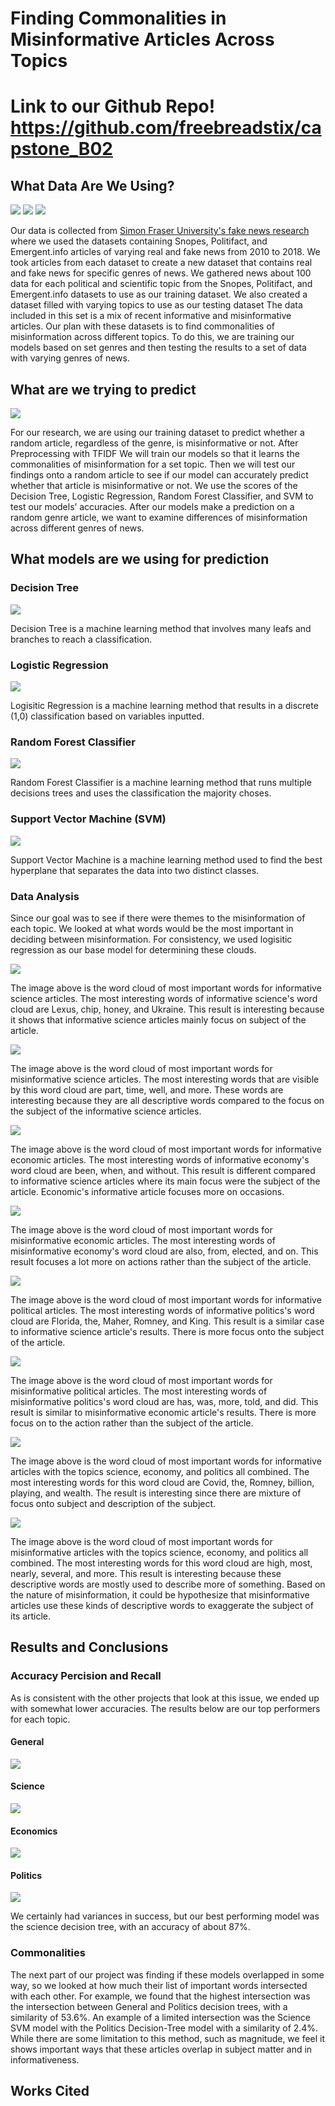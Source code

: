 # Finding Commonalities in Misinformative Articles Across Topics
# Link to our Github Repo! https://github.com/freebreadstix/capstone_B02
## What Data Are We Using?
<img src="assets/img/Snopes.png">    <img src="assets/img/Polifact.png">     <img src="assets/img/emergent.jfif">

Our data is collected from [Simon Fraser University's fake news research](http://fakenews.research.sfu.ca/#parseWebs) where we used the datasets containing Snopes, Politifact, and Emergent.info articles of varying real and fake news from 2010 to 2018. We took articles from each dataset to create a new dataset that contains real and fake news for specific genres of news. We gathered news about 100 data for each political and scientific topic from the Snopes, Politifact, and Emergent.info datasets to use as our training dataset. We also created a dataset filled with varying topics to use as our testing dataset The data included in this set is a mix of recent informative and misinformative articles. Our plan with these datasets is to find commonalities of misinformation across different topics. To do this, we are training our models based on set genres and then testing the results to a set of data with varying genres of news. 
## What are we trying to predict
<img src="assets/img/infowars.png">
 
For our research, we are using our training dataset to predict whether a random article, regardless of the genre, is misinformative or not. After Preprocessing with TFIDF We will train our models so that it learns the commonalities of misinformation for a set topic. Then we will test our findings onto a random article to see if our model can accurately predict whether that article is misinformative or not. We use the scores of the Decision Tree, Logistic Regression, Random Forest Classifier, and SVM to test our models’ accuracies. After our models make a prediction on a random genre article, we want to examine differences of misinformation across different genres of news.
## What models are we using for prediction
### Decision Tree
<img src="assets/img/decision_tree_example.png">

Decision Tree is a machine learning method that involves many leafs and branches to reach a classification.


### Logistic Regression
<img src="assets/img/logistic_regression_example.png">

Logisitic Regression is a machine learning method that results in a discrete (1,0) classification based on variables inputted.


### Random Forest Classifier
<img src="assets/img/random_forest_classifier.png">

Random Forest Classifier is a machine learning method that runs multiple decisions trees and uses the classification the majority choses.


### Support Vector Machine (SVM)
<img src="assets/img/svm_example.png">

Support Vector Machine is a machine learning method used to find the best hyperplane that separates the data into two distinct classes.


### Data Analysis
Since our goal was to see if there were themes to the misinformation of each topic. We looked at what words would be the most important in deciding between misinformation. For consistency, we used logisitic regression as our base model for determining these clouds.

<img src="assets/img/science_logisitic_cloud (1).png"> 

The image above is the word cloud of most important words for informative science articles. The most interesting words of informative science's word cloud are Lexus, chip, honey, and Ukraine. This result is interesting because it shows that informative science articles mainly focus on subject of the article.

<img src="assets/img/science_logisitic_cloud_false.png"> 

The image above is the word cloud of most important words for misinformative science articles. The most interesting words that are visible by this word cloud are part, time, well, and more. These words are 
interesting because they are all descriptive words compared to the focus on the subject of the informative science articles.

<img src="assets/img/economics_logisitic_cloud (1).png"> 

The image above is the word cloud of most important words for informative economic articles. The most interesting words of informative economy's word cloud are been, when, and without. This result is different compared to informative science articles where its main focus were the subject of the article. Economic's informative article focuses more on occasions.

<img src="assets/img/economics_logisitic_cloud_false.png"> 

The image above is the word cloud of most important words for misinformative economic articles. The most interesting words of misinformative economy's word cloud are also, from, elected, and on. This result focuses a lot more on actions rather than the subject of the article.

<img src="assets/img/politics_logisitic_cloud.png"> 

The image above is the word cloud of most important words for informative political articles. The most interesting words of informative politics's word cloud are Florida, the, Maher, Romney, and King. This result is a similar case to informative science article's results. There is more focus onto the subject of the article. 

<img src="assets/img/politics_logisitic_cloud_false.png"> 

The image above is the word cloud of most important words for misinformative political articles. The most interesting words of misinformative politics's word cloud are has, was, more, told, and did. This result is similar to misinformative economic article's results. There is more focus on to the action rather than the subject of the article.

<img src="assets/img/general_logisitic_cloud.png"> 

The image above is the word cloud of most important words for informative articles with the topics science, economy, and politics all combined. The most interesting words for this word cloud are Covid, the, Romney, billion, playing, and wealth. The result is interesting since there are mixture of focus onto subject and description of the subject.

<img src="assets/img/general_logisitic_cloud_false.png"> 

The image above is the word cloud of most important words for misinformative articles with the topics science, economy, and politics all combined. The most interesting words for this word cloud are high, most, nearly, several, and more. This result is interesting because these descriptive words are mostly used to describe more of something. Based on the nature of misinformation, it could be hypothesize that misinformative articles use these kinds of descriptive words to exaggerate the subject of its article.

## Results and Conclusions
### Accuracy Percision and Recall
As is consistent with the other projects that look at this issue, we ended up with somewhat lower accuracies. The results below are our top performers for each topic.
#### General 
<img src="assets/img/general_acc.PNG">
 
#### Science
<img src="assets/img/science_accPNG.PNG">
 
#### Economics
<img src="assets/img/economics_acc.PNG">
 
#### Politics
<img src="assets/img/politics_acc.PNG">

We certainly had variances in success, but our best performing model was the science decision tree, with an accuracy of about 87%.
### Commonalities
The next part of our project was finding if these models overlapped in some way, so we looked at how much their list of important words intersected with each other. For example, we found that the highest intersection was the intersection between General and Politics decision trees, with a similarity of 53.6%. An example of a limited intersection was the Science SVM model with the Politics Decision-Tree model with a similarity of 2.4%. While there are some limitation to this method, such as magnitude, we feel it shows important ways that these articles overlap in subject matter and in informativeness.

## Works Cited
